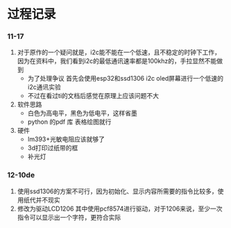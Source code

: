 # 过程记录

### 11-17

1. 对于原作的一个疑问就是，i2c能不能在一个低速，且不稳定的时钟下工作，因为在资料中，我们看到i2c的最低通讯速率都是100khz的，手拉显然不能做到
    - 为了处理争议 首先会使用esp32和ssd1306 i2c oled屏幕进行一个低速的i2c通讯实验
    - 不过在看过ti的文档后感觉在原理上应该问题不大
2. 软件思路
    - 白色为高电平，黑色为低电平，这样省墨
    - python 的pdf 库 表格绘图就行
3. 硬件
    - lm393+光敏电阻应该就够了
    - 3d打印过纸带的框
    - 补光灯

### 12-10de
1. 使用ssd1306的方案不可行，因为初始化、显示内容所需要的指令比较多，使用纸代并不现实
2. 修改为驱动LCD1206 其中使用pcf8574进行驱动，对于1206来说，至少一次指令可以显示出一个字符，更符合实际
